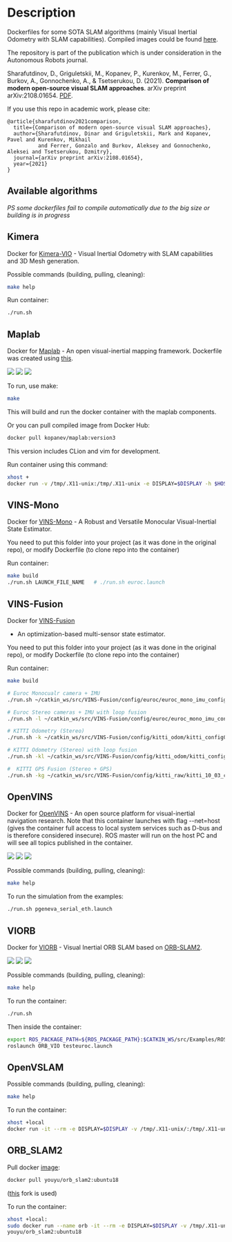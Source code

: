 # Description

Dockerfiles for some SOTA SLAM algorithms (mainly Visual Inertial Odometry with
SLAM capabilities). Compiled images could be found
[here](https://hub.docker.com/u/kopanev).

The repository is part of the publication which is under consideration in the
Autonomous Robots journal.

Sharafutdinov, D., Griguletskii, M., Kopanev, P., Kurenkov, M., Ferrer, G.,
Burkov, A., Gonnochenko, A., & Tsetserukou, D. (2021). **Comparison of modern
open-source visual SLAM approaches**. arXiv preprint arXiv:2108.01654.
[PDF](https://arxiv.org/pdf/2108.01654.pdf).

If you use this repo in academic work, please cite:

    @article{sharafutdinov2021comparison,
      title={Comparison of modern open-source visual SLAM approaches},
      author={Sharafutdinov, Dinar and Griguletskii, Mark and Kopanev, Pavel and Kurenkov, Mikhail 
              and Ferrer, Gonzalo and Burkov, Aleksey and Gonnochenko, Aleksei and Tsetserukou, Dzmitry},
      journal={arXiv preprint arXiv:2108.01654},
      year={2021}
    }

## Available algorithms

*PS some dockerfiles fail to compile automatically due to the big size or
building is in progress*

## Kimera

Docker for [Kimera-VIO](https://github.com/MIT-SPARK/Kimera-VIO-ROS) - Visual
Inertial Odometry with SLAM capabilities and 3D Mesh generation.

Possible commands (building, pulling, cleaning):

```sh
make help
```

Run container:

```sh
./run.sh
```

## Maplab 

Docker for [Maplab](https://github.com/ethz-asl/maplab) - An open
visual-inertial mapping framework. Dockerfile was created using
[this](https://github.com/sofwerx/docker-maplab).

![](https://img.shields.io/docker/pulls/kopanev/maplab)
![](https://img.shields.io/docker/cloud/automated/kopanev/maplab)
![](https://img.shields.io/docker/cloud/build/kopanev/maplab)

To run, use make:

```sh
make
```

This will build and run the docker container with the maplab components.

Or you can pull compiled image from Docker Hub:

```sh
docker pull kopanev/maplab:version3
```
This version includes CLion and vim for development.

Run container using this command: 

```sh
xhost +
docker run -v /tmp/.X11-unix:/tmp/.X11-unix -e DISPLAY=$DISPLAY -h $HOSTNAME -v $HOME/.Xauthority:/home/lyonn/.Xauthority kopanev/maplab:version3
```

## VINS-Mono

Docker for [VINS-Mono](https://github.com/HKUST-Aerial-Robotics/VINS-Mono) - A
Robust and Versatile Monocular Visual-Inertial State Estimator.

You need to put this folder into your project (as it was done in the original
repo), or modify Dockerfile (to clone repo into the container)

Run container:

```sh
make build
./run.sh LAUNCH_FILE_NAME   # ./run.sh euroc.launch
```

## VINS-Fusion

Docker for [VINS-Fusion](https://github.com/HKUST-Aerial-Robotics/VINS-Fusion)

- An optimization-based multi-sensor state estimator.

You need to put this folder into your project (as it was done in the original
repo), or modify Dockerfile (to clone repo into the container)

Run container:

```sh
make build

# Euroc Monocualr camera + IMU
./run.sh ~/catkin_ws/src/VINS-Fusion/config/euroc/euroc_mono_imu_config.yaml

# Euroc Stereo cameras + IMU with loop fusion
./run.sh -l ~/catkin_ws/src/VINS-Fusion/config/euroc/euroc_mono_imu_config.yaml

# KITTI Odometry (Stereo)
./run.sh -k ~/catkin_ws/src/VINS-Fusion/config/kitti_odom/kitti_config00-02.yaml YOUR_DATASET_FOLDER/sequences/00/

# KITTI Odometry (Stereo) with loop fusion
./run.sh -kl ~/catkin_ws/src/VINS-Fusion/config/kitti_odom/kitti_config00-02.yaml YOUR_DATASET_FOLDER/sequences/00/

#  KITTI GPS Fusion (Stereo + GPS)
./run.sh -kg ~/catkin_ws/src/VINS-Fusion/config/kitti_raw/kitti_10_03_config.yaml YOUR_DATASET_FOLDER/2011_10_03_drive_0027_sync/
```

## OpenVINS
Docker for [OpenVINS](https://github.com/rpng/open_vins) - An open source platform for visual-inertial navigation research. Note that this container launches with flag --net=host (gives the container full access to local system services such as D-bus and is therefore considered insecure). ROS master will run on the host PC and will see all topics published in the container.

![](https://img.shields.io/docker/pulls/kopanev/openvins)
![](https://img.shields.io/docker/cloud/automated/kopanev/openvins)
![](https://img.shields.io/docker/cloud/build/kopanev/openvins)

Possible commands (building, pulling, cleaning):

```sh
make help
```

To run the simulation from the examples:

```sh
./run.sh pgeneva_serial_eth.launch
```

## VIORB
Docker for [VIORB](https://github.com/jingpang/LearnVIORB) - Visual Inertial ORB SLAM based on [ORB-SLAM2](https://github.com/raulmur/ORB_SLAM2).

![](https://img.shields.io/docker/pulls/kopanev/viorb)
![](https://img.shields.io/docker/cloud/automated/kopanev/viorb)
![](https://img.shields.io/docker/cloud/build/kopanev/viorb)

Possible commands (building, pulling, cleaning):

```sh
make help
```

To run the container:

```sh
./run.sh
```

Then inside the container:

```sh
export ROS_PACKAGE_PATH=${ROS_PACKAGE_PATH}:$CATKIN_WS/src/Examples/ROS 
roslaunch ORB_VIO testeuroc.launch
```

## OpenVSLAM

Possible commands (building, pulling, cleaning):

```sh
make help
```

To run the container:

```sh
xhost +local
docker run -it --rm -e DISPLAY=$DISPLAY -v /tmp/.X11-unix/:/tmp/.X11-unix:ro ros:openvslam
```

## ORB_SLAM2

Pull docker [image](https://hub.docker.com/r/youyu/orb_slam2/tags?page=1&ordering=last_updated): 
```sh
docker pull youyu/orb_slam2:ubuntu18
```
([this](https://github.com/yuyou/ORB_SLAM2) fork is used)

To run the container:

```sh
xhost +local:
sudo docker run --name orb -it --rm -e DISPLAY=$DISPLAY -v /tmp/.X11-unix:/tmp/.X11-unix:ro \
youyu/orb_slam2:ubuntu18
```
